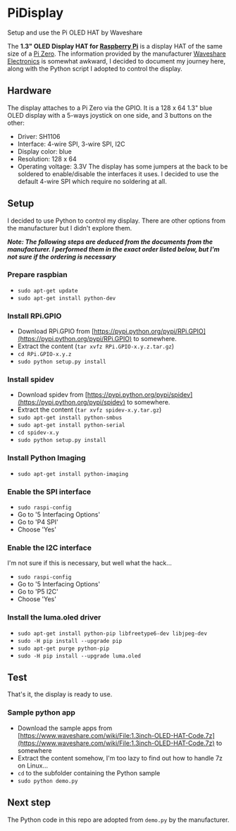 # PiDisplay
Setup and use the Pi OLED HAT by Waveshare

The **1.3" OLED Display HAT for [Raspberry Pi](https://www.raspberrypi.org/)** is a display HAT of the
same size of a [Pi Zero](https://www.raspberrypi.org/products/raspberry-pi-zero/). The information
provided by the manufacturer [Waveshare Electronics](https://www.waveshare.com/) is somewhat awkward,
I decided to document my journey here, along with the Python script I adopted to control the display.

## Hardware
The display attaches to a Pi Zero via the GPIO.  It is a 128 x 64 1.3" blue OLED display with a 5-ways
joystick on one side, and 3 buttons on the other:
* Driver: SH1106
* Interface: 4-wire SPI, 3-wire SPI, I2C
* Display color: blue
* Resolution: 128 x 64
* Operating voltage: 3.3V
The display has some jumpers at the back to be soldered to enable/disable the interfaces it uses.
I decided to use the default 4-wire SPI which require no soldering at all.

## Setup
I decided to use Python to control my display. There are other options from the manufacturer but I
didn't explore them.

_**Note: The following steps are deduced from the documents from the manufacturer. I performed them
in the exact order listed below, but I'm not sure if the ordering is necessary**_

### Prepare raspbian
* `sudo apt-get update`
* `sudo apt-get install python-dev`

### Install RPi.GPIO
* Download RPi.GPIO from [https://pypi.python.org/pypi/RPi.GPIO](https://pypi.python.org/pypi/RPi.GPIO) to somewhere.
* Extract the content (`tar xvfz RPi.GPIO-x.y.z.tar.gz`)
* `cd RPi.GPIO-x.y.z`
* `sudo python setup.py install`

### Install spidev
* Download spidev from [https://pypi.python.org/pypi/spidev](https://pypi.python.org/pypi/spidev) to somewhere.
* Extract the content (`tar xvfz spidev-x.y.tar.gz`)
* `sudo apt-get install python-smbus`
* `sudo apt-get install python-serial`
* `cd spidev-x.y`
* `sudo python setup.py install`

### Install Python Imaging
* `sudo apt-get install python-imaging`

### Enable the SPI interface
* `sudo raspi-config`
* Go to '5 Interfacing Options'
* Go to 'P4 SPI'
* Choose 'Yes'

### Enable the I2C interface
I'm not sure if this is necessary, but well what the hack...
* `sudo raspi-config`
* Go to '5 Interfacing Options'
* Go to 'P5 I2C'
* Choose 'Yes'

### Install the luma.oled driver
* `sudo apt-get install python-pip libfreetype6-dev libjpeg-dev`
* `sudo -H pip install --upgrade pip`
* `sudo apt-get purge python-pip`
* `sudo -H pip install --upgrade luma.oled`

## Test
That's it, the display is ready to use.

### Sample python app
* Download the sample apps from [https://www.waveshare.com/wiki/File:1.3inch-OLED-HAT-Code.7z](https://www.waveshare.com/wiki/File:1.3inch-OLED-HAT-Code.7z) to somewhere
* Extract the content somehow, I'm too lazy to find out how to handle 7z on Linux...
* `cd` to the subfolder containing the Python sample
* `sudo python demo.py`

## Next step
The Python code in this repo are adopted from `demo.py` by the manufacturer.